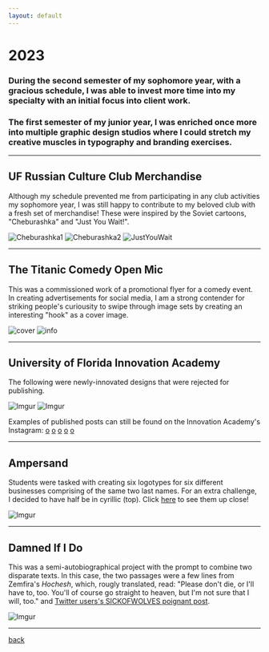 ```yaml
---
layout: default
---
```


# 2023

### During the second semester of my sophomore year, with a gracious schedule, I was able to invest more time into my specialty with an initial focus into client work. 

### The first semester of my junior year, I was enriched once more into multiple graphic design studios where I could stretch my creative muscles in typography and branding exercises.

* * * 

## UF Russian Culture Club Merchandise 
Although my schedule prevented me from participating in any club activities my sophomore year, I was still happy to contribute to my beloved club with a fresh set of merchandise! These were inspired by the Soviet cartoons, "Cheburashka" and "Just You Wait!".

![Cheburashka1](https://i.imgur.com/dr8PRZZ.png)
![Cheburashka2](https://i.imgur.com/dpmqPMR.png)
![JustYouWait](https://i.imgur.com/che1b4h.png)

* * *

## The Titanic Comedy Open Mic
This was a commissioned work of a promotional flyer for a comedy event. In creating advertisements for social media, I am a strong contender for striking people's curiousity to swipe through image sets by creating an interesting "hook" as a cover image.

![cover](https://i.imgur.com/bUkf3HM.png)
![info](https://i.imgur.com/ll58DNV.png)

* * *

## University of Florida Innovation Academy
The following were newly-innovated designs that were rejected for publishing.

![Imgur](https://i.imgur.com/M6ncM0f.png)
![Imgur](https://i.imgur.com/CqTlOsS.png)

Examples of published posts can still be found on the Innovation Academy's Instagram: [o](https://www.instagram.com/p/CtRcweQrMo1/?utm_source=ig_web_copy_link&igshid=MzRlODBiNWFlZA==) [o](https://www.instagram.com/p/Cum20PVRpfI/?utm_source=ig_web_copy_link&igshid=MzRlODBiNWFlZA==) [o](https://www.instagram.com/p/Cw0lM3sJo9Y/?utm_source=ig_web_copy_link&igshid=MzRlODBiNWFlZA==) [o](https://www.instagram.com/p/CxnbodCrRSE/?utm_source=ig_web_copy_link&igshid=MzRlODBiNWFlZA==) [o](https://www.instagram.com/p/Cy0tOHNLOjh/?utm_source=ig_web_copy_link&igshid=MzRlODBiNWFlZA==)

* * *

## Ampersand

Students were tasked with creating six logotypes for six different businesses comprising of the same two last names. For an extra challenge, I decided to have half be in cyrillic (top). Click [here](./detail_ampersand.md) to see them up close!

![Imgur](https://i.imgur.com/uypdygE.png)


* * *

## Damned If I Do
This was a semi-autobiographical project with the prompt to combine two disparate texts. In this case, the two passages were a few lines from Zemfira's *Hochesh*, which, rougly translated, read: "Please don't die, or I'll have to, too. You'll of course go straight to heaven, but I'm not sure that I will, too." and [Twitter users's SICKOFWOLVES poignant post](https://twitter.com/SICKOFWOLVES/status/1356294995246940160).

![Imgur](https://i.imgur.com/Lj9zJVe.jpg)

* * *

[back](./)

